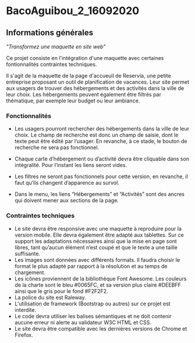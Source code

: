 # BacoAguibou_2_16092020
## Informations générales

*"Transformez une maquette en site web"* 

Ce projet consiste en l'intégration d'une maquette avec certaines fontionnalités contraintes techniques.

Il s'agit de la maquette de la page d'accueuil de Reservia, une petite entreprise proposant un outil de planification de vacances. Leur site permet aux usagers de trouver des hébergements et des activités dans la ville de leur choix. Les hébergements peuvent également être filtrés par thématique, par exemple leur budget ou leur ambiance.

### Fonctionnalités

* Les usagers pourront rechercher des hébergements dans la ville de leur choix. Le champ de recherche est donc un champ de saisie, dont le texte peut être édité par l’usager. En revanche, à ce stade, le bouton de recherche ne sera pas fonctionnel.

* Chaque carte d’hébergement ou d’activité devra être cliquable dans son intégralité. Pour l’instant les liens seront vides.

* Les filtres ne seront pas fonctionnels pour cette version, en revanche, il faut qu’ils changent d’apparence au survol.

* Dans le menu, les liens “Hébergements” et “Activités” sont des ancres qui doivent mener aux sections de la page.

### Contraintes techniques

* Le site devra être responsive avec une maquette à reproduire pour la version mobile. Elle devra également être adapté aux tablettes. Sur ce support les adaptations nécessaires ainsi que la mise en page sont libres, tant qu’aucun élément n’est coupé et que le texte a une taille suffisante.
* Les images sont données avec différents formats. Il faudra choisir le format le plus adapté par rapport à la résolution et au temps de chargement.
* Les icônes proviennent de la bibliothèque Font Awesome. Les couleurs de la charte sont le bleu #0065FC, et sa version plus claire #DEEBFF ainsi que le gris pour le fond #F2F2F2.
* La police du site est Raleway.
* L'utilisation de framework (Bootstrap ou autres) sur ce projet est interdite.
* Le code devra utiliser les balises sémantiques et ne doit contenir aucune erreur ni alerte au validateur W3C HTML et CSS.
* Le site devra être compatible avec les dernières versions de Chrome et Firefox.
